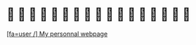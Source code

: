 # :cactus: :cactus: :cactus: :cactus: :cactus: :cactus: :cactus: :cactus: :cactus: :cactus: :cactus: :cactus: :cactus: :cactus: :cactus: :cactus: :cactus:

[[fa=user /] My personnal webpage](https://dj4nto.github.io/)
